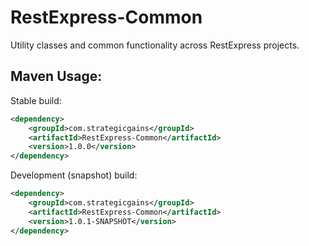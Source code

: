 RestExpress-Common
==================

Utility classes and common functionality across RestExpress projects.

Maven Usage:
------------
Stable build:
```xml
<dependency>
	<groupId>com.strategicgains</groupId>
	<artifactId>RestExpress-Common</artifactId>
	<version>1.0.0</version>
</dependency>
```
Development (snapshot) build:
```xml
<dependency>
	<groupId>com.strategicgains</groupId>
	<artifactId>RestExpress-Common</artifactId>
	<version>1.0.1-SNAPSHOT</version>
</dependency>
```